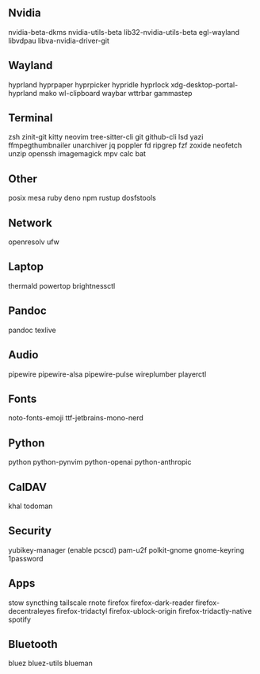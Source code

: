 ## Nvidia
nvidia-beta-dkms
nvidia-utils-beta lib32-nvidia-utils-beta
egl-wayland libvdpau libva-nvidia-driver-git

## Wayland
hyprland hyprpaper hyprpicker hypridle hyprlock xdg-desktop-portal-hyprland
mako
wl-clipboard
waybar wttrbar
gammastep

## Terminal
zsh
zinit-git
kitty
neovim tree-sitter-cli
git github-cli
lsd
yazi ffmpegthumbnailer unarchiver jq poppler fd ripgrep fzf zoxide
neofetch
unzip
openssh
imagemagick mpv
calc
bat

## Other
posix mesa
ruby
deno npm
rustup
dosfstools

## Network
openresolv
ufw

## Laptop
thermald powertop brightnessctl

## Pandoc
pandoc texlive

## Audio
pipewire pipewire-alsa pipewire-pulse wireplumber
playerctl

## Fonts
noto-fonts-emoji
ttf-jetbrains-mono-nerd

## Python
python
python-pynvim
python-openai python-anthropic

## CalDAV
khal
todoman

## Security
yubikey-manager (enable pcscd)
pam-u2f
polkit-gnome gnome-keyring
1password

## Apps
stow
syncthing
tailscale
rnote
firefox firefox-dark-reader firefox-decentraleyes firefox-tridactyl firefox-ublock-origin firefox-tridactly-native
spotify

## Bluetooth
bluez
bluez-utils
blueman
